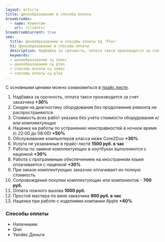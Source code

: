 ```yaml
---
layout: article
title: Ценообразование и способы оплаты
breadcrumbs:
  - name: Клиентам
    url: /clients/
breadcrumbCurrent: true
seo:
  title: Ценообразование и способы оплаты СЦ 'Plex'
  h1: Ценообразование и способы оплаты
  description: Надбавка за срочность, оплата такси производится за счет заказчика +30%. Скидки на диагностику оборудования без продолжения ремонта не распространяются. Стоимость всех работ указана без учета стоимости оборудования и комплектующих.
  keywords: 
  - ценообразование сц плекс
  - ценообразование сц plex
  - способы оплаты сц плекс
  - способы оплаты сц plex
---
```

С основными ценами можно ознакомиться в [прайс листе](/services/price/).


1. Надбавка за срочность, оплата такси производится за счет заказчика **+30%**
2. Скидки на диагностику оборудования без продолжения ремонта не распространяются
3. Стоимость всех работ указана без учета стоимости оборудования и/или комплектующих
4. Наценка на работы по устранению неисправностей в ночное время (с 22:00 до 08:00) **+50%**
5. Обслуживание компьютеров класса ниже Core2Duo **+30%**
6. Услуги не укзананные в прайс-листе **1500 руб. в час**
7. Работы по замене комплектующих в ноутбуках выполняются с наценкой **+30%**
8. Работа с программным обеспечением на иностранном языке оплачивается с наценкой **+30%**
9. При заказе комплектующих заказчик оплачивает их полную стоимость
10. Сопровождение покупки комплектующих или компонентов - **700 руб.**
11. Оплата ложного вызова **1000 руб.**
12. Простой мастера по вине заказчика **900 руб. в час**
13.	Наценка при работе с изделиями компании Apple **+40%**


### Способы оплаты

* Наличными
* Qiwi
* Yandex Деньги
